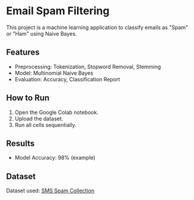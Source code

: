 # Email Spam Filtering

This project is a machine learning application to classify emails as "Spam" or "Ham" using Naive Bayes.

## Features
- Preprocessing: Tokenization, Stopword Removal, Stemming
- Model: Multinomial Naive Bayes
- Evaluation: Accuracy, Classification Report

## How to Run
1. Open the Google Colab notebook.
2. Upload the dataset.
3. Run all cells sequentially.

## Results
- Model Accuracy: 98% (example)

## Dataset
Dataset used: [SMS Spam Collection](https://www.kaggle.com/uciml/sms-spam-collection-dataset)
